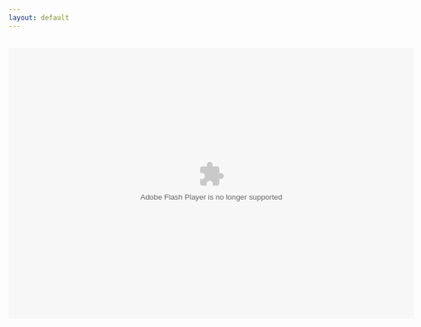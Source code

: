 ```yaml
---
layout: default
---
```

<title>FPA: World 2 (1.8a)</title>
<head><script src="../Ruffle/ruffle.js"></script></head>
<div align="center">
<br />
<object align="middle" data="../FPA_World_2_v1.8a.swf" height="480" type="application/x-shockwave-flash" width="720"></object>

